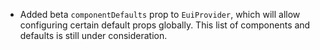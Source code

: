 - Added beta `componentDefaults` prop to `EuiProvider`, which will allow configuring certain default props globally. This list of components and defaults is still under consideration.
